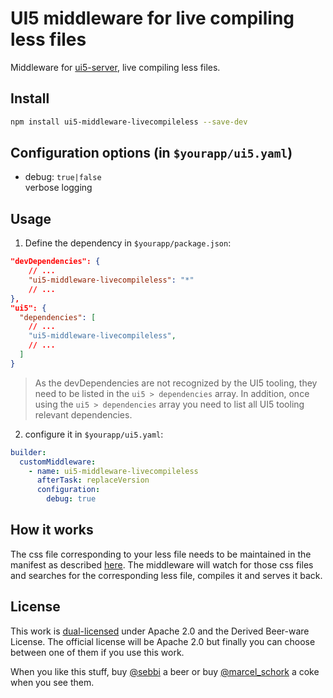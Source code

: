 # UI5 middleware for live compiling less files

Middleware for [ui5-server](https://github.com/SAP/ui5-server), live compiling less files.

## Install

```bash
npm install ui5-middleware-livecompileless --save-dev
```

## Configuration options (in `$yourapp/ui5.yaml`)

- debug: `true|false`  
  verbose logging

## Usage

1. Define the dependency in `$yourapp/package.json`:

```json
"devDependencies": {
    // ...
    "ui5-middleware-livecompileless": "*"
    // ...
},
"ui5": {
  "dependencies": [
    // ...
    "ui5-middleware-livecompileless",
    // ...
  ]
}
```

> As the devDependencies are not recognized by the UI5 tooling, they need to be listed in the `ui5 > dependencies` array. In addition, once using the `ui5 > dependencies` array you need to list all UI5 tooling relevant dependencies.

2. configure it in `$yourapp/ui5.yaml`:

```yaml
builder:
  customMiddleware:
    - name: ui5-middleware-livecompileless
      afterTask: replaceVersion
      configuration:
        debug: true
```

## How it works

The css file corresponding to your less file needs to be maintained in the manifest as described [here](https://sapui5.hana.ondemand.com/#/topic/723f4b2334e344c08269159797f6f796).
The middleware will watch for those css files and searches for the corresponding less file, compiles it and serves it back.

## License

This work is [dual-licensed](../../LICENSE) under Apache 2.0 and the Derived Beer-ware License. The official license will be Apache 2.0 but finally you can choose between one of them if you use this work.

When you like this stuff, buy [@sebbi](https://app.slack.com/client/T0A7MQSJ1/D01TDU3RMSQ/user_profile/UBV5L8N8M) a beer or buy [@marcel_schork](https://twitter.com/marcel_schork) a coke when you see them.
